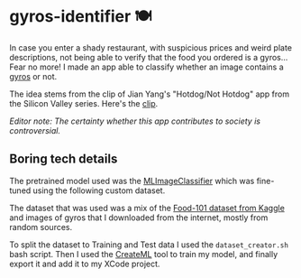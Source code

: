# gyros-identifier 🍽️ 

In case you enter a shady restaurant, with suspicious prices and weird plate descriptions, not being able to verify that the food you ordered is a gyros... Fear no more! I made an app able to classify whether an image contains a [gyros](https://en.wikipedia.org/wiki/Gyros_(food)) or not.

The idea stems from the clip of Jian Yang's "Hotdog/Not Hotdog" app from the Silicon Valley series. Here's the [clip](https://www.youtube.com/watch?v=vIci3C4JkL0).

_Editor note: The certainty whether this app contributes to society is controversial._

## Boring tech details

The pretrained model used was the [MLImageClassifier](https://developer.apple.com/documentation/createml/mlimageclassifier) which was fine-tuned using the following custom dataset. 

The dataset that was used was a mix of the [Food-101 dataset from Kaggle](https://www.kaggle.com/kmader/food41) and images of gyros that I downloaded from the internet, mostly from random sources.

To split the dataset to Training and Test data I used the `dataset_creator.sh` bash script. Then I used the [CreateML](https://developer.apple.com/machine-learning/create-ml/) tool to train my model, and finally export it and add it to my XCode project.
